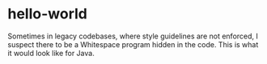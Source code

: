 # hello-world

Sometimes in legacy codebases, where style guidelines are not enforced, I suspect there to be a Whitespace program hidden in the code. This is what it would look like for Java.